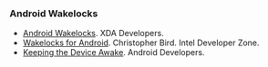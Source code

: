 ### Android Wakelocks

  * [Android Wakelocks](http://forum.xda-developers.com/wiki/Wakelocks). XDA Developers.
  * [Wakelocks for Android](http://software.intel.com/en-us/articles/wakelocks-for-android). Christopher Bird. Intel Developer Zone.
  * [Keeping the Device Awake](http://developer.android.com/training/scheduling/wakelock.html). Android Developers.
